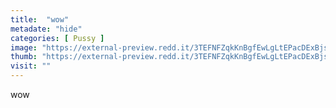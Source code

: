 ```yaml
---
title:  "wow"
metadate: "hide"
categories: [ Pussy ]
image: "https://external-preview.redd.it/3TEFNFZqkKnBgfEwLgLtEPacDExBjsAQCRoUEjBo3ds.jpg?auto=webp&s=cdeb980462ada3b0a879e6e3e711ea051605d0ed"
thumb: "https://external-preview.redd.it/3TEFNFZqkKnBgfEwLgLtEPacDExBjsAQCRoUEjBo3ds.jpg?width=1080&crop=smart&auto=webp&s=e1fa3b4369934648e8ce0bc072058c4756ef1854"
visit: ""
---
```

wow
